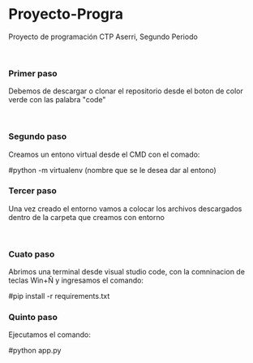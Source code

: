 # Proyecto-Progra
Proyecto de programación CTP Aserri, Segundo Periodo

<br>
<h3>Primer paso</h3>
<p>Debemos de descargar o clonar el repositorio desde el boton de color verde con las palabra "code"</p>
<br>
<h3>Segundo paso</h3>
<p>Creamos un entono virtual desde el CMD con el comado:</p>
#python -m virtualenv (nombre que se le desea dar al entono)
<br>
<h3>Tercer paso</h3>
<p>Una vez creado el entorno vamos a colocar los archivos descargados dentro de la carpeta que creamos con entorno</p>
<br>
<h3>Cuato paso</h3>
<p>Abrimos una terminal desde visual studio code, con la comninacion de teclas Win+Ñ y ingresamos el comando:</p>
#pip install -r requirements.txt
<br>
<h3>Quinto paso</h3>
<p>Ejecutamos el comando:</p>
#python app.py
